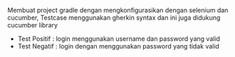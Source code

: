 Membuat project gradle dengan mengkonfigurasikan dengan selenium dan cucumber,
Testcase menggunakan gherkin syntax dan ini juga didukung cucumber library
  - Test Positif : login menggunakan username dan password yang valid
  - Test Negatif : login dengan menggunakan password yang tidak valid
